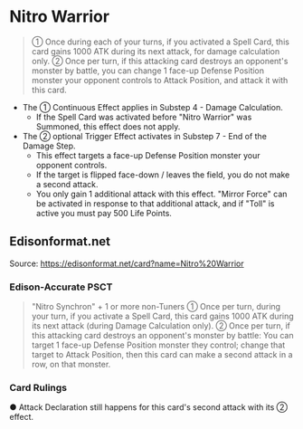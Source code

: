 # Nitro Warrior

> ① Once during each of your turns, if you activated a Spell Card, this card gains 1000 ATK during its next attack, for damage calculation only. ② Once per turn, if this attacking card destroys an opponent's monster by battle, you can change 1 face-up Defense Position monster your opponent controls to Attack Position, and attack it with this card.

*   The ① Continuous Effect applies in Substep 4 - Damage Calculation.
    *   If the Spell Card was activated before "Nitro Warrior" was Summoned, this effect does not apply.
*   The ② optional Trigger Effect activates in Substep 7 - End of the Damage Step.
    *   This effect targets a face-up Defense Position monster your opponent controls.
    *   If the target is flipped face-down / leaves the field, you do not make a second attack.
    *   You only gain 1 additional attack with this effect. "Mirror Force" can be activated in response to that additional attack, and if "Toll" is active you must pay 500 Life Points.

## Edisonformat.net

Source: https://edisonformat.net/card?name=Nitro%20Warrior

### Edison-Accurate PSCT

> "Nitro Synchron" + 1 or more non-Tuners
> ① Once per turn, during your turn, if you activate a Spell Card, this card gains 1000 ATK during its next attack (during Damage Calculation only).
> ② Once per turn, if this attacking card destroys an opponent's monster by battle:
> You can target 1 face-up Defense Position monster they control; change that target to Attack Position, then this card can make a second attack in a row, on that monster.

### Card Rulings

● Attack Declaration still happens for this card's second attack with its ② effect.
            